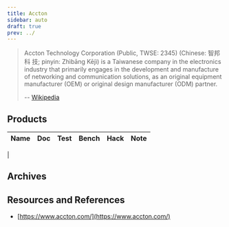 ```yaml
---
title: Accton
sidebar: auto
draft: true
prev: ../
---
```


> Accton Technology Corporation (Public, TWSE: 2345) (Chinese: 智邦科
> 技; pinyin: Zhìbāng Kējì) is a Taiwanese company in the electronics
> industry that primarily engages in the development and manufacture
> of networking and communication solutions, as an original equipment
> manufacturer (OEM) or original design manufacturer (ODM) partner.
>
> -- [Wikipedia](https://en.wikipedia.org/wiki/Accton_Technology_Corporation)

## Products

| Name                      | Doc | Test | Bench | Hack | Note |
|---------------------------|-----|------|-------|------|------|
| 

## Archives

## Resources and References

 * [https://www.accton.com/](https://www.accton.com/)

